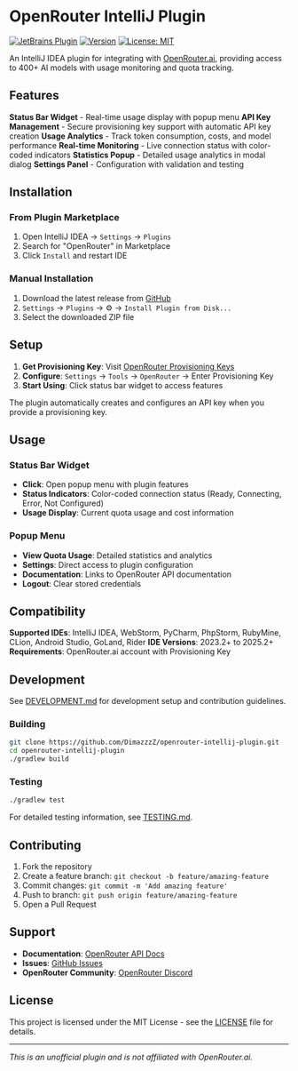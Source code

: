 # OpenRouter IntelliJ Plugin

[![JetBrains Plugin](https://img.shields.io/badge/JetBrains-Plugin-orange.svg)](https://plugins.jetbrains.com/plugin/28520)
[![Version](https://img.shields.io/badge/version-0.1.0-blue.svg)](https://github.com/DimazzzZ/openrouter-intellij-plugin/releases)
[![License: MIT](https://img.shields.io/badge/License-MIT-yellow.svg)](https://opensource.org/licenses/MIT)

An IntelliJ IDEA plugin for integrating with [OpenRouter.ai](https://openrouter.ai), providing access to 400+ AI models with usage monitoring and quota tracking.

## Features

**Status Bar Widget** - Real-time usage display with popup menu
**API Key Management** - Secure provisioning key support with automatic API key creation
**Usage Analytics** - Track token consumption, costs, and model performance
**Real-time Monitoring** - Live connection status with color-coded indicators
**Statistics Popup** - Detailed usage analytics in modal dialog
**Settings Panel** - Configuration with validation and testing

## Installation

### From Plugin Marketplace
1. Open IntelliJ IDEA → `Settings` → `Plugins`
2. Search for "OpenRouter" in Marketplace
3. Click `Install` and restart IDE

### Manual Installation
1. Download the latest release from [GitHub](https://github.com/DimazzzZ/openrouter-intellij-plugin/releases)
2. `Settings` → `Plugins` → ⚙️ → `Install Plugin from Disk...`
3. Select the downloaded ZIP file

## Setup

1. **Get Provisioning Key**: Visit [OpenRouter Provisioning Keys](https://openrouter.ai/settings/provisioning-keys)
2. **Configure**: `Settings` → `Tools` → `OpenRouter` → Enter Provisioning Key
3. **Start Using**: Click status bar widget to access features

The plugin automatically creates and configures an API key when you provide a provisioning key.

## Usage

### Status Bar Widget
- **Click**: Open popup menu with plugin features
- **Status Indicators**: Color-coded connection status (Ready, Connecting, Error, Not Configured)
- **Usage Display**: Current quota usage and cost information

### Popup Menu
- **View Quota Usage**: Detailed statistics and analytics
- **Settings**: Direct access to plugin configuration
- **Documentation**: Links to OpenRouter API documentation
- **Logout**: Clear stored credentials

## Compatibility

**Supported IDEs**: IntelliJ IDEA, WebStorm, PyCharm, PhpStorm, RubyMine, CLion, Android Studio, GoLand, Rider
**IDE Versions**: 2023.2+ to 2025.2+
**Requirements**: OpenRouter.ai account with Provisioning Key

## Development

See [DEVELOPMENT.md](DEVELOPMENT.md) for development setup and contribution guidelines.

### Building
```bash
git clone https://github.com/DimazzzZ/openrouter-intellij-plugin.git
cd openrouter-intellij-plugin
./gradlew build
```

### Testing
```bash
./gradlew test
```

For detailed testing information, see [TESTING.md](TESTING.md).

## Contributing

1. Fork the repository
2. Create a feature branch: `git checkout -b feature/amazing-feature`
3. Commit changes: `git commit -m 'Add amazing feature'`
4. Push to branch: `git push origin feature/amazing-feature`
5. Open a Pull Request

## Support

- **Documentation**: [OpenRouter API Docs](https://openrouter.ai/docs)
- **Issues**: [GitHub Issues](https://github.com/DimazzzZ/openrouter-intellij-plugin/issues)
- **OpenRouter Community**: [OpenRouter Discord](https://discord.gg/openrouter)

## License

This project is licensed under the MIT License - see the [LICENSE](LICENSE) file for details.

---

*This is an unofficial plugin and is not affiliated with OpenRouter.ai.*
